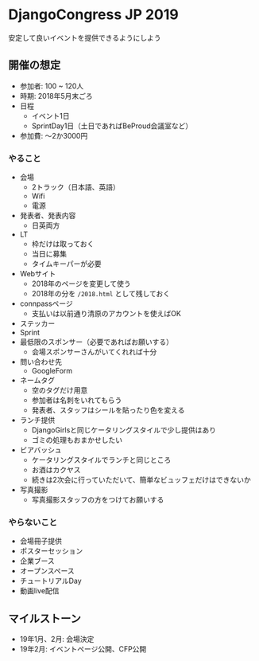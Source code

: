 # DjangoCongress JP 2019

安定して良いイベントを提供できるようにしよう

## 開催の想定

* 参加者: 100 ~ 120人
* 時期: 2018年5月末ごろ
* 日程
    * イベント1日
    * SprintDay1日（土日であればBeProud会議室など）
* 参加費: 〜2か3000円

### やること

- 会場
    - 2トラック（日本語、英語）
    - Wifi
    - 電源
- 発表者、発表内容
    - 日英両方
- LT
    - 枠だけは取っておく
    - 当日に募集
    - タイムキーパーが必要
- Webサイト
    - 2018年のページを変更して使う
    - 2018年の分を `/2018.html` として残しておく
- connpassページ
    - 支払いは以前通り清原のアカウントを使えばOK
- ステッカー
- Sprint
- 最低限のスポンサー（必要であればお願いする）
    - 会場スポンサーさんがいてくれれば十分
- 問い合わせ先
  -  GoogleForm
- ネームタグ
    - 空のタグだけ用意
    - 参加者は名刺をいれてもらう
    - 発表者、スタッフはシールを貼ったり色を変える
- ランチ提供
    - DjangoGirlsと同じケータリングスタイルで少し提供はあり
    - ゴミの処理もおまかせしたい
- ビアバッシュ
    - ケータリングスタイルでランチと同じところ
    - お酒はカクヤス
    - 続きは2次会に行っていただいて、簡単なビュッフェだけはできないか
- 写真撮影
    - 写真撮影スタッフの方をつけてお願いする

### やらないこと

* 会場冊子提供
* ポスターセッション
* 企業ブース
* オープンスペース
* チュートリアルDay
* 動画live配信

## マイルストーン
 
* 19年1月、2月: 会場決定
* 19年2月: イベントページ公開、CFP公開
